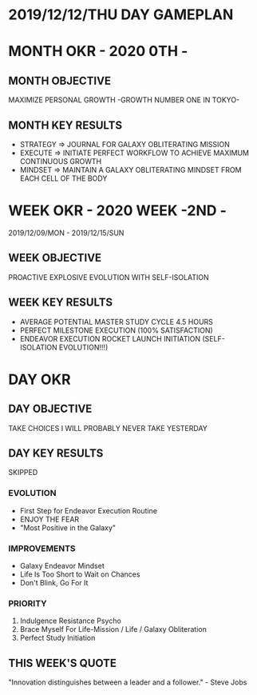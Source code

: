 # 2019/12/12/THU DAY GAMEPLAN

# MONTH OKR - 2020 0TH -

## MONTH OBJECTIVE

MAXIMIZE PERSONAL GROWTH -GROWTH NUMBER ONE IN TOKYO-

## MONTH KEY RESULTS

- STRATEGY => JOURNAL FOR GALAXY OBLITERATING MISSION
- EXECUTE => INITIATE PERFECT WORKFLOW TO ACHIEVE MAXIMUM CONTINUOUS GROWTH
- MINDSET => MAINTAIN A GALAXY OBLITERATING MINDSET FROM EACH CELL OF THE BODY

# WEEK OKR - 2020 WEEK -2ND -

2019/12/09/MON - 2019/12/15/SUN

## WEEK OBJECTIVE

PROACTIVE EXPLOSIVE EVOLUTION WITH SELF-ISOLATION

## WEEK KEY RESULTS

- AVERAGE POTENTIAL MASTER STUDY CYCLE 4.5 HOURS
- PERFECT MILESTONE EXECUTION (100% SATISFACTION)
- ENDEAVOR EXECUTION ROCKET LAUNCH INITIATION (SELF-ISOLATION EVOLUTION!!!)

# DAY OKR

## DAY OBJECTIVE

TAKE CHOICES I WILL PROBABLY NEVER TAKE YESTERDAY

## DAY KEY RESULTS

SKIPPED

### EVOLUTION

- First Step for Endeavor Execution Routine
- ENJOY THE FEAR
- "Most Positive in the Galaxy"

### IMPROVEMENTS

- Galaxy Endeavor Mindset
- Life Is Too Short to Wait on Chances
- Don't Blink, Go For It

### PRIORITY

1. Indulgence Resistance Psycho
2. Brace Myself For Life-Mission / Life / Galaxy Obliteration
3. Perfect Study Initiation

## THIS WEEK'S QUOTE

"Innovation distinguishes between a leader and a follower." - Steve Jobs
